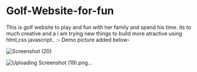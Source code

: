 # Golf-Website-for-fun
This is golf website to play  and fun with her family and spend  his time.
its to much creative and a i am trying new things to build more atractive using html,css javascript..
:- Demo picture added below-

![Screenshot (20)](https://github.com/ashishkr12/Golf-Website-for-fun/assets/116458129/ff5e0e01-416a-4621-8113-5556c2324a6b)



![Uploading Screenshot (19).png…]()

